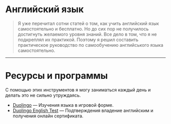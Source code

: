 # Английский язык

> Я уже перечитал сотни статей о том, как учить английский язык самостоятельно и бесплатно. Но до сих пор не получилось достигнуть желаемого уровня знаний. Все дело в том, что я не подкреплял их практикой. Поэтому я решил составить практическое руководство по самообучению английського языка самостоятельно.

---

# Ресурсы и программы

С помощью этих инструментов я могу заниматься каждый день и делать это не сильно утруждаясь.

- [Duolingo](https://www.duolingo.com) — Изучения языка в игровой форме. 
- [Duolingo English Test](https://englishtest.duolingo.com) — Подтверждения владение английским и получения онлайн сертификата.
